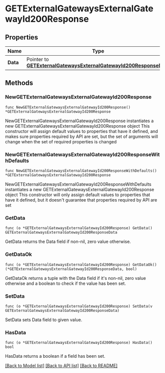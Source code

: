 # GETExternalGatewaysExternalGatewayId200Response

## Properties

Name | Type | Description | Notes
------------ | ------------- | ------------- | -------------
**Data** | Pointer to [**GETExternalGatewaysExternalGatewayId200ResponseData**](GETExternalGatewaysExternalGatewayId200ResponseData.md) |  | [optional] 

## Methods

### NewGETExternalGatewaysExternalGatewayId200Response

`func NewGETExternalGatewaysExternalGatewayId200Response() *GETExternalGatewaysExternalGatewayId200Response`

NewGETExternalGatewaysExternalGatewayId200Response instantiates a new GETExternalGatewaysExternalGatewayId200Response object
This constructor will assign default values to properties that have it defined,
and makes sure properties required by API are set, but the set of arguments
will change when the set of required properties is changed

### NewGETExternalGatewaysExternalGatewayId200ResponseWithDefaults

`func NewGETExternalGatewaysExternalGatewayId200ResponseWithDefaults() *GETExternalGatewaysExternalGatewayId200Response`

NewGETExternalGatewaysExternalGatewayId200ResponseWithDefaults instantiates a new GETExternalGatewaysExternalGatewayId200Response object
This constructor will only assign default values to properties that have it defined,
but it doesn't guarantee that properties required by API are set

### GetData

`func (o *GETExternalGatewaysExternalGatewayId200Response) GetData() GETExternalGatewaysExternalGatewayId200ResponseData`

GetData returns the Data field if non-nil, zero value otherwise.

### GetDataOk

`func (o *GETExternalGatewaysExternalGatewayId200Response) GetDataOk() (*GETExternalGatewaysExternalGatewayId200ResponseData, bool)`

GetDataOk returns a tuple with the Data field if it's non-nil, zero value otherwise
and a boolean to check if the value has been set.

### SetData

`func (o *GETExternalGatewaysExternalGatewayId200Response) SetData(v GETExternalGatewaysExternalGatewayId200ResponseData)`

SetData sets Data field to given value.

### HasData

`func (o *GETExternalGatewaysExternalGatewayId200Response) HasData() bool`

HasData returns a boolean if a field has been set.


[[Back to Model list]](../README.md#documentation-for-models) [[Back to API list]](../README.md#documentation-for-api-endpoints) [[Back to README]](../README.md)


